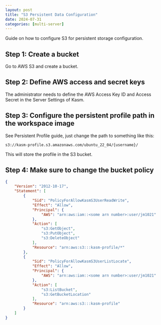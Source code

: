 ```yaml
---
layout: post
title: "S3 Persistent Data Configuration"
date: 2024-07-31
categories: [multi-server]
---
```


Guide on how to configure S3 for persistent storage configuration.

## Step 1: Create a bucket

Go to AWS S3 and create a bucket.

## Step 2: Define AWS access and secret keys

The administrator needs to define the AWS Access Key ID and Access Secret in the Server Settings of Kasm.

## Step 3: Configure the persistent profile path in the workspace image

See Persistent Profile guide, just change the path to something like this:

```
s3://kasm-profile.s3.amazonaws.com/ubuntu_22_04/{username}/
```

This will store the profile in the S3 bucket.

## Step 4: Make sure to change the bucket policy

```json
{
    "Version": "2012-10-17",
    "Statement": [
        {
            "Sid": "PolicyForAllowKasmS3UserReadWrite",
            "Effect": "Allow",
            "Principal": {
                "AWS": "arn:aws:iam::<some arn number>:user/jm1021"
            },
            "Action": [
                "s3:GetObject",
                "s3:PutObject",
                "s3:DeleteObject"
            ],
            "Resource": "arn:aws:s3:::kasm-profile/*"
        },
        {
            "Sid": "PolicyForAllowKasmS3UserListLocate",
            "Effect": "Allow",
            "Principal": {
                "AWS": "arn:aws:iam::<some arn number>:user/jm1021"
            },
            "Action": [
                "s3:ListBucket",
                "s3:GetBucketLocation"
            ],
            "Resource": "arn:aws:s3:::kasm-profile"
        }
    ]
}
```